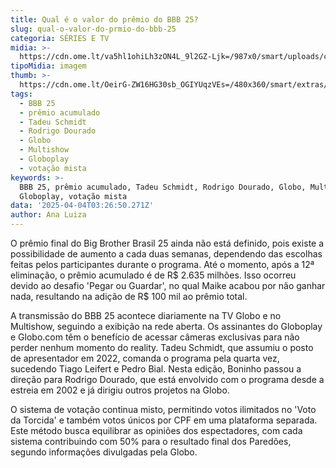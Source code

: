 ```yaml
---
title: Qual é o valor do prêmio do BBB 25?
slug: qual-o-valor-do-prmio-do-bbb-25
categoria: SÉRIES E TV
midia: >-
  https://cdn.ome.lt/va5hl1ohiLh3zON4L_9l2GZ-Ljk=/987x0/smart/uploads/conteudo/fotos/bbb25-tadeu-schmidt-quarto-secreto_cV4Hxht.jpg
tipoMidia: imagem
thumb: >-
  https://cdn.ome.lt/OeirG-ZW16HG30sb_OGIYUqzVEs=/480x360/smart/extras/conteudos/bbb25-tadeu-schmidt-quarto-secreto-peq_rfeZc3C.jpg
tags:
  - BBB 25
  - prêmio acumulado
  - Tadeu Schmidt
  - Rodrigo Dourado
  - Globo
  - Multishow
  - Globoplay
  - votação mista
keywords: >-
  BBB 25, prêmio acumulado, Tadeu Schmidt, Rodrigo Dourado, Globo, Multishow,
  Globoplay, votação mista
data: '2025-04-04T03:26:50.271Z'
author: Ana Luiza
---
```


O prêmio final do Big Brother Brasil 25 ainda não está definido, pois existe a possibilidade de aumento a cada duas semanas, dependendo das escolhas feitas pelos participantes durante o programa. Até o momento, após a 12ª eliminação, o prêmio acumulado é de R$ 2.635 milhões. Isso ocorreu devido ao desafio 'Pegar ou Guardar', no qual Maike acabou por não ganhar nada, resultando na adição de R$ 100 mil ao prêmio total.

A transmissão do BBB 25 acontece diariamente na TV Globo e no Multishow, seguindo a exibição na rede aberta. Os assinantes do Globoplay e Globo.com têm o benefício de acessar câmeras exclusivas para não perder nenhum momento do reality. Tadeu Schmidt, que assumiu o posto de apresentador em 2022, comanda o programa pela quarta vez, sucedendo Tiago Leifert e Pedro Bial. Nesta edição, Boninho passou a direção para Rodrigo Dourado, que está envolvido com o programa desde a estreia em 2002 e já dirigiu outros projetos na Globo.

O sistema de votação continua misto, permitindo votos ilimitados no 'Voto da Torcida' e também votos únicos por CPF em uma plataforma separada. Este método busca equilibrar as opiniões dos espectadores, com cada sistema contribuindo com 50% para o resultado final dos Paredões, segundo informações divulgadas pela Globo.
